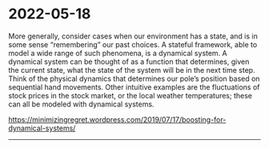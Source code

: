 # 2022-05-18

 More generally, consider cases when our environment has a state, and is in some sense “remembering” our past choices. A stateful framework, able to model a wide range of such phenomena, is a dynamical system. A dynamical system can be thought of as a function that determines, given the current state, what the state of the system will be in the next time step. Think of the physical dynamics that determines our pole’s position based on sequential hand movements. Other intuitive examples are the fluctuations of stock prices in the stock market, or the local weather temperatures; these can all be modeled with dynamical systems.

<https://minimizingregret.wordpress.com/2019/07/17/boosting-for-dynamical-systems/>


___

